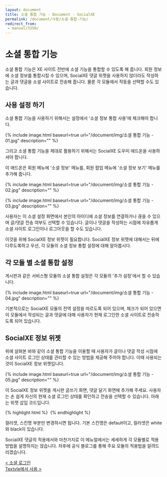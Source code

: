 ```yaml
---
layout: document
title: 소셜 통합 기능 - Document - SocialXE
permalink: /document/사용/소셜-통합-기능/
redirect_from:
 - manual/3350/
---
```

# 소셜 통합 기능

<div id="toc-container"></div>
<script>
$(document).ready(function($){
	$('.content').toc();
})
</script>

소셜 통합 기능은 XE 사이트 전반에 소셜 기능을 통합할 수 있도록 해 줍니다. 회원 정보에 소셜 정보를 통합시킬 수 있으며, SocialXE 댓글 위젯을 사용하지 않더라도 작성하는 글과 댓글을 소셜 사이트로 전송해 줍니다. 물론 각 모듈에서 작동을 선택할 수도 있습니다.

## 사용 설정 하기

소셜 통합 기능을 사용하기 위해서는 설정에서 '소셜 정보 통합 사용'에 체크해야 합니다.

{% include image.html baseurl=true url="/document/img/소셜 통합 기능 - 01.jpg" description="" %}

그리고 소셜 통합 기능을 제대로 활용하기 위해서는 SocialXE 도우미 애드온을 사용하셔야 합니다.

이 애드온은 회원 메뉴에 '소셜 정보' 메뉴를, 회원 팝업 메뉴에 '소셜 정보 보기' 메뉴를 추가해 줍니다.

{% include image.html baseurl=true url="/document/img/소셜 통합 기능 - 02.jpg" description="" %}

{% include image.html baseurl=true url="/document/img/소셜 통합 기능 - 03.jpg" description="" %}

사용자는 이 소셜 설정 화면에서 본인의 아이디에 소셜 정보를 연결하거나 끊을 수 있으며 글/댓글 전송 여부도 선택할 수 있습니다. 글이나 댓글을 작성하는 시점에 자유롭게 소셜 사이트 로그인이나 로그아웃을 할 수도 있습니다.

이것을 위해 SocialXE 정보 위젯이 필요합니다. SocialXE 정보 위젯에 대해서는 뒤에 다루도록하고 우선, 각 모듈의 소셜 정보 통합 설정에 대해 알아봅시다.

## 각 모듈 별 소셜 통합 설정

게시판과 같은 서비스형 모듈의 소셜 통합 설정은 각 모듈의 '추가 설정'에서 할 수 있습니다.

{% include image.html baseurl=true url="/document/img/소셜 통합 기능 - 04.jpg" description="" %}

기본적으로는 SocialXE 모듈의 전역 설정을 따르도록 되어 있으며, 체크가 되어 있으면 이 모듈에서 작성되는 글과 댓글에 대해 사용자가 현재 로그인한 소셜 사이트로 전송하도록 되어 있습니다.

## SocialXE 정보 위젯

위에 살펴본 바와 같이 소셜 통합 기능을 이용할 때 사용자가 글이나 댓글 작성 시점에 소셜 사이트 로그인 상태를 관리할 수 있는 방법을 제공해 주어야 합니다. 이때 사용되는 것이 SocialXE 정보 위젯입니다.

{% include image.html baseurl=true url="/document/img/소셜 통합 기능 - 05.jpg" description="" %}

이 SocialXE 정보 위젯을 게시판 글쓰기 화면, 댓글 달기 화면에 추가해 주세요. 사용자는 손 쉽게 자신의 현재 소셜 로그인 상태를 확인하고 전송을 선택할 수 있습니다. 아래는 위젯 삽입 코드입니다.

{% highlight html %}
<img class="zbxe_widget_output" widget="socialxe_info" colorset="컬러셋" skin="스킨명"  />
{% endhighlight %}

컬러셋, 스킨명 부분만 변경하시면 됩니다. 기본 스킨명은 default이고, 컬러셋은 white와 black이 있습니다.

SocialXE 댓글의 적용에서와 마찬가지로 이 메뉴얼에서는 세세하게 각 모듈별로 적용 방법을 설명하지는 않습니다. 차후에 공식 블로그를 통해 주요 모듈의 적용법을 알려드리겠습니다.

<div class="pull-left">
	<a class="btn btn-default" href="../소셜-로그인/">< 소셜 로그인</a>
</div>

<div class="pull-right">
	<a class="btn btn-default" href="../Textyle에서-사용/">Textyle에서 사용 ></a>
</div>

<script>
	set_pills('toc_5-4');
</script>